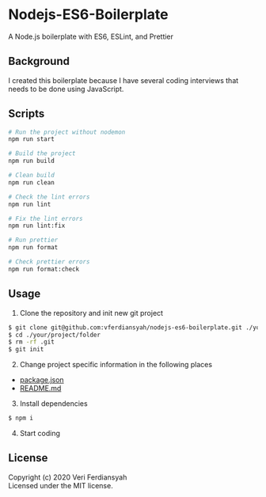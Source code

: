 # Nodejs-ES6-Boilerplate

A Node.js boilerplate with ES6, ESLint, and Prettier

## Background

I created this boilerplate because I have several coding interviews that needs to be done using JavaScript.

## Scripts

```bash
# Run the project without nodemon
npm run start

# Build the project
npm run build

# Clean build
npm run clean

# Check the lint errors
npm run lint

# Fix the lint errors
npm run lint:fix

# Run prettier
npm run format

# Check prettier errors
npm run format:check
```

## Usage

1. Clone the repository and init new git project

```bash
$ git clone git@github.com:vferdiansyah/nodejs-es6-boilerplate.git ./your/project/folder
$ cd ./your/project/folder
$ rm -rf .git
$ git init
```

2. Change project specific information in the following places

- [package.json](./package.json)
- [README.md](./README.md)

3. Install dependencies

```bash
$ npm i
```

4. Start coding

## License

Copyright (c) 2020 Veri Ferdiansyah  
Licensed under the MIT license.
